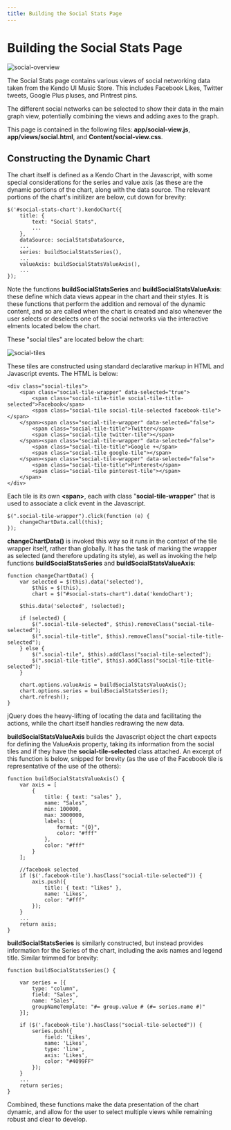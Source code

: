 ```yaml
---
title: Building the Social Stats Page
---
```


# Building the Social Stats Page

![social-overview](/tutorials/asp.net/kendo-music-store/music-store-dashboard/images/social-overview.png)

The Social Stats page contains various views of social networking data taken from the Kendo UI Music Store. This includes Facebook Likes, Twitter tweets, Google Plus pluses, and Pintrest pins.

The different social networks can be selected to show their data in the main graph view, potentially combining the views and adding axes to the graph.

This page is contained in the following files: **app/social-view.js**, **app/views/social.html**, and **Content/social-view.css**.

## Constructing the Dynamic Chart

The chart itself is defined as a Kendo Chart in the Javascript, with some special considerations for the series and value axis (as these are the dynamic portions of the chart, along with the data source. The relevant portions of the chart's initilizer are below, cut down for brevity:

    $('#social-stats-chart').kendoChart({
        title: {
            text: "Social Stats",
            ...
        },
        dataSource: socialStatsDataSource,
        ...
        series: buildSocialStatsSeries(),
        ...
        valueAxis: buildSocialStatsValueAxis(),
        ...
    });

Note the functions **buildSocialStatsSeries** and **buildSocialStatsValueAxis**: these define which data views appear in the chart and their styles. It is these functions that perform the addition and removal of the dynamic content, and so are called when the chart is created and also whenever the user selects or deselects one of the social networks via the interactive elments located below the chart.

These "social tiles" are located below the chart:

![social-tiles](/tutorials/asp.net/kendo-music-store/music-store-dashboard/images/social-tiles.png)

These tiles are constructed using standard declarative markup in HTML and Javascript events. The HTML is below:

    <div class="social-tiles">
        <span class="social-tile-wrapper" data-selected="true">
            <span class="social-tile-title social-tile-title-selected">Facebook</span>
            <span class="social-tile social-tile-selected facebook-tile"></span>
        </span><span class="social-tile-wrapper" data-selected="false">
            <span class="social-tile-title">Twitter</span>
            <span class="social-tile twitter-tile"></span>
        </span><span class="social-tile-wrapper" data-selected="false">
            <span class="social-tile-title">Google +</span>
            <span class="social-tile google-tile"></span>
        </span><span class="social-tile-wrapper" data-selected="false">
            <span class="social-tile-title">Pinterest</span>
            <span class="social-tile pinterest-tile"></span>
        </span>
    </div>

Each tile is its own **&lt;span&gt;**, each with class "**social-tile-wrapper**" that is used to associate a click event in the Javascript.

    $(".social-tile-wrapper").click(function (e) {
        changeChartData.call(this);
    });

**changeChartData()** is invoked this way so it runs in the context of the tile wrapper itself, rather than globally. It has the task of marking the wrapper as selected (and therefore updating its style), as well as invoking the help functions **buildSocialStatsSeries** and **buildSocialStatsValueAxis**:

    function changeChartData() {
        var selected = $(this).data('selected'),
            $this = $(this),
            chart = $("#social-stats-chart").data('kendoChart');

        $this.data('selected', !selected);

        if (selected) {
            $(".social-tile-selected", $this).removeClass("social-tile-selected");
            $(".social-tile-title", $this).removeClass("social-tile-title-selected");
        } else {
            $(".social-tile", $this).addClass("social-tile-selected");
            $(".social-tile-title", $this).addClass("social-tile-title-selected");
        }

        chart.options.valueAxis = buildSocialStatsValueAxis();
        chart.options.series = buildSocialStatsSeries();
        chart.refresh();
    }

jQuery does the heavy-lifting of locating the data and facilitating the actions, while the chart itself handles redrawing the new data.

**buildSocialStatsValueAxis** builds the Javascript object the chart expects for defining the ValueAxis property, taking its information from the social tiles and if they have the **social-tile-selected** class attached. An excerpt of this function is below, snipped for brevity (as the use of the Facebook tile is representative of the use of the others):

    function buildSocialStatsValueAxis() {
        var axis = [
            {
                title: { text: "sales" },
                name: "Sales",
                min: 100000,
                max: 3000000,
                labels: {
                    format: "{0}",
                    color: "#fff"
                },
                color: "#fff"
            }
        ];

        //facebook selected
        if ($('.facebook-tile').hasClass("social-tile-selected")) {
            axis.push({
                title: { text: "likes" },
                name: 'Likes',
                color: "#fff"
            });
        }
		...
		return axis;
	}

**buildSocialStatsSeries** is similarly constructed, but instead provides information for the Series of the chart, including the axis names and legend title. Similar trimmed for brevity:

    function buildSocialStatsSeries() {

        var series = [{
            type: "column",
            field: "Sales",
            name: "Sales",
            groupNameTemplate: "#= group.value # (#= series.name #)"
        }];

        if ($('.facebook-tile').hasClass("social-tile-selected")) {
            series.push({
                field: 'Likes',
                name: 'Likes',
                type: 'line',
                axis: 'Likes',
                color: "#4099FF"
            });
        }
		...
		return series;
	}

Combined, these functions make the data presentation of the chart dynamic, and allow for the user to select multiple views while remaining robust and clear to develop.